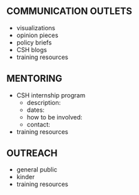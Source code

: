 ## COMMUNICATION OUTLETS
- visualizations
- opinion pieces
- policy briefs
- CSH blogs
- training resources

## MENTORING
- CSH internship program
  - description:
  - dates:
  - how to be involved:
  - contact:
- training resources


## OUTREACH
- general public
- kinder
- training resources


